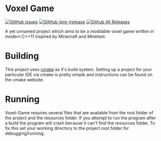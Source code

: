 # Voxel Game

[![GitHub issues](https://img.shields.io/github/issues/pianoman373/voxel-game.svg)](https://github.com/pianoman373/voxel-game/issues)
[![GitHub (pre-)release](https://img.shields.io/github/release/pianoman373/voxel-game/all.svg)](https://github.com/pianoman373/voxel-game/releases)
[![Github All Releases](https://img.shields.io/github/downloads/pianoman373/voxel-game/total.svg)](https://github.com/pianoman373/voxel-game/releases)

A yet unnamed project which aims to be a moddable voxel game written in modern C++11 inspired by Minecraft and Minetest.

# Building

This project uses [cmake](http://www.cmake.org/download/) as it's build system. Setting up a project for your particular IDE via cmake is pretty simple
and instructions can be found on the cmake website.

# Running

Voxel-Game requires several files that are available from the root folder of the project and the resources folder. If you attempt to run
the program after a build the program will crash because it can't find the resources folder. To fix this set your working directory to the
project root folder for debugging/running.